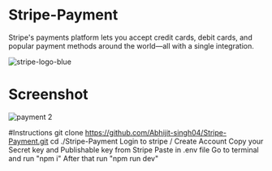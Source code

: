 # Stripe-Payment
Stripe's payments platform lets you accept credit cards, debit cards, and popular payment methods around the world—all with a single integration.

![stripe-logo-blue](https://user-images.githubusercontent.com/103450664/172528380-3411dcfb-6db0-4399-811b-70e58da51f13.png)


# Screenshot
![payment 2](https://user-images.githubusercontent.com/103450664/172528432-3fc31d9d-7192-4503-8296-63a026806b5b.PNG)

#Instructions
git clone https://github.com/Abhijit-singh04/Stripe-Payment.git
cd ./Stripe-Payment
Login to stripe / Create Account
Copy your Secret key and Publishable key from Stripe
Paste in .env file
Go to terminal and run "npm i"
After that run "npm run dev"

